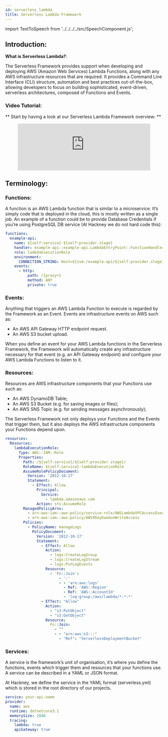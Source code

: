 ```yaml
---
id: serverless_lambda
title: Serverless Lambda Framework
---
```

import TextToSpeech from '../../../../src/SpeechComponent.js';

<TextToSpeech>

## Introduction:

**What is Serverless Lambda?**:

The Serverless Framework provides support when developing and deploying AWS (Amazon Web Services) Lambda Functions, along with any AWS infrastructure resources that are required. It provides a Command Line Interface (CLI) structure, automation and best practices out-of-the-box,  allowing developers to focus on building sophisticated, event-driven, serverless architectures, composed of Functions and Events.

### Video Tutorial:

** Start by having a look at our Serverless Lambda Framework overview: **

<figure class="video-container">
  <iframe width="100%" src="https://www.youtube.com/embed/EnID_C4yB_Y" title="YouTube video player" frameborder="0" allow="accelerometer; autoplay; clipboard-write; encrypted-media; gyroscope; picture-in-picture" allowfullscreen></iframe>
</figure>

## Terminology:
### Functions:

A function is an AWS Lambda function that is similar to a microservice. It’s simply code that is deployed in the cloud, this is mostly written as a single job. An example of a function could be to provide Database Credentials if you’re using PostgreSQL DB service (At Hackney we do not hard code this):

```yaml title="serverless.yml" {9}
functions:
  example-api:
    name: ${self:service}-${self:provider.stage}
    handler: example-api::example-api.LambdaEntryPoint::FunctionHandlerAsync
    role: lambdaExecutionRole
    environment:
      CONNECTION_STRING: Host=${ssm:/example-api/${self:provider.stage}/postgres-hostname};Port=${ssm:/example-api/${self:provider.stage}/postgres-port};Database=example-api-mirror;Username=${ssm:/example-api/${self:provider.stage}/postgres-username};Password=${ssm:/example-api/${self:provider.stage}/postgres-password}
    events:
      - http:
          path: /{proxy+}
          method: ANY
          private: true
```
### Events:

Anything that triggers an AWS Lambda Function to execute is regarded by the Framework as an Event. Events are infrastructure events on AWS such as:
- An AWS API Gateway HTTP endpoint request.
- An AWS S3 bucket upload.

When you define an event for your AWS Lambda functions in the Serverless Framework, the Framework will automatically create any infrastructure necessary for that event (e.g. an API Gateway endpoint) and configure your AWS Lambda Functions to listen to it.
### Resources:

Resources are AWS infrastructure components that your Functions use such as:
- An AWS DynamoDB Table;
- An AWS S3 Bucket (e.g. for saving images or files);
- An AWS SNS Topic (e.g. for sending messages asynchronously);

The Serverless Framework not only deploys your Functions and the Events that trigger them, but it also deploys the AWS infrastructure components your Functions depend upon.

```yaml 
resources:
  Resources:
    lambdaExecutionRole:
      Type: AWS::IAM::Role
      Properties:
        Path: /${self:service}/${self:provider.stage}/
        RoleName: ${self:service}-lambdaExecutionRole
        AssumeRolePolicyDocument:
          Version: '2012-10-17'
          Statement:
            - Effect: Allow
              Principal:
                Service:
                  - lambda.amazonaws.com
              Action: sts:AssumeRole
        ManagedPolicyArns:
          - arn:aws:iam::aws:policy/service-role/AWSLambdaVPCAccessExecutionRole
          - arn:aws:iam::aws:policy/AWSXRayDaemonWriteAccess
        Policies:
          - PolicyName: manageLogs
            PolicyDocument:
              Version: '2012-10-17'
              Statement:
                - Effect: Allow
                  Action:
                    - logs:CreateLogGroup
                    - logs:CreateLogStream
                    - logs:PutLogEvents
                  Resource:
                    - 'Fn::Join':
                        - ':'
                        - - 'arn:aws:logs'
                          - Ref: 'AWS::Region'
                          - Ref: 'AWS::AccountId'
                          - 'log-group:/aws/lambda/*:*:*'
                - Effect: "Allow"
                  Action:
                    - "s3:PutObject"
                    - "s3:GetObject"
                  Resource:
                    Fn::Join:
                      - ""
                      - - "arn:aws:s3:::"
                        - "Ref": "ServerlessDeploymentBucket"
```

### Services:

A service is the framework’s unit of organisation, it’s where you define the functions, events which trigger them and resources that your functions use. A service can be described in a YAML or JSON format. 

At Hackney, we define the service in the YAML format (serverless.yml) which is stored in the root directory of our projects.

```yaml title="serverless.yml"
service: your-api-name
provider:
  name: aws
  runtime: dotnetcore3.1
  memorySize: 2048
  tracing:
    lambda: true
    apiGateway: true
```
</TextToSpeech>